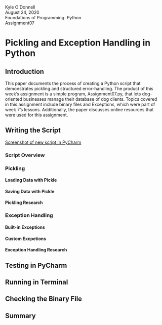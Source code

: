 Kyle O’Donnell  
August 24, 2020  
Foundations of Programming: Python  
Assignment07  

# Pickling and Exception Handling in Python 

## Introduction  
This paper documents the process of creating a Python script that demonstrates pickling and structured error-handling. The product of this week’s assignment is a simple program, Assignment07.py, that lets dog-oriented businesses manage their database of dog clients. Topics covered in this assignment include binary files and Exceptions, which were part of week 7’s lessons. Additionally, the paper discusses online resources that were used for this assignment. 

## Writing the Script 


[Screenshot of new script in PyCharm](https://raw.githubusercontent.com/kylenod/ITFDN-Mod07/master/Images/Picture1.png "tooltip text")


### Script Overview
### Pickling
#### Loading Data with Pickle
#### Saving Data with Pickle 
#### Pickling Research
### Exception Handling
#### Built-in Exceptions
#### Custom Excpetions
#### Exception Handling Research
## Testing in PyCharm   
## Running in Terminal  
## Checking the Binary File 
## Summary 
